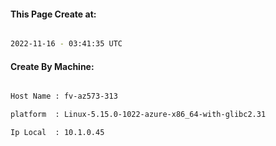 
   
#### This Page Create at:

```bash

2022-11-16 - 03:41:35 UTC

```

#### Create By Machine:

```bash

Host Name : fv-az573-313

platform  : Linux-5.15.0-1022-azure-x86_64-with-glibc2.31

Ip Local  : 10.1.0.45

```

